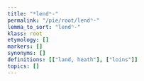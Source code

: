 ```yaml
---
title: "*lendʰ-"
permalink: "/pie/root/lendʰ-"
lemma_to_sort: "lendʰ-"
klass: root
etymology: []
markers: []
synonyms: []
definitions: [["land, heath"], ["loins"]]
topics: []
---
```

